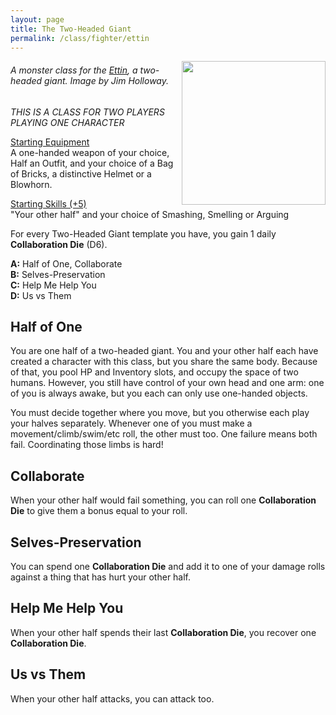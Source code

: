 ```yaml
---
layout: page
title: The Two-Headed Giant
permalink: /class/fighter/ettin
---
```



<img align="right" width=230px src="https://docplayer.fr/docs-images/103/161384179/images/54-4.jpg">

###### A monster class for the [Ettin](/monsters/ettin), a two-headed giant. Image by Jim Holloway.

*THIS IS A CLASS FOR TWO PLAYERS PLAYING ONE CHARACTER*

<ins>Starting Equipment</ins><br>
A one-handed weapon of your choice, Half an Outfit, and your choice of a Bag of Bricks, a distinctive Helmet or a Blowhorn.

<ins>Starting Skills (+5)</ins><br>
"Your other half" and your choice of Smashing, Smelling or Arguing

For every Two-Headed Giant template you have, you gain 1 daily **Collaboration Die** (D6).

**A:** Half of One, Collaborate<br>
**B:** Selves-Preservation<br>
**C:** Help Me Help You<br>
**D:** Us vs Them<br>

## Half of One
You are one half of a two-headed giant. You and your other half each have created a character with this class, but you share the same body. Because of that, you pool HP and Inventory slots, and occupy the space of two humans. However, you still have control of your own head and one arm: one of you is always awake, but you each can only use one-handed objects.

You must decide together where you move, but you otherwise each play your halves separately. Whenever one of you must make a movement/climb/swim/etc roll, the other must too. One failure means both fail. Coordinating those limbs is hard!

## Collaborate
When your other half would fail something, you can roll one **Collaboration Die** to give them a bonus equal to your roll.

## Selves-Preservation
You can spend one **Collaboration Die** and add it to one of your damage rolls against a thing that has hurt your other half.

## Help Me Help You
When your other half spends their last **Collaboration Die**, you recover one **Collaboration Die**.

## Us vs Them
When your other half attacks, you can attack too.
